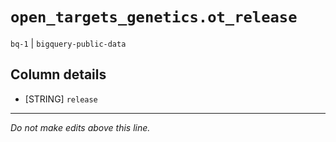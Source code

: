 # `open_targets_genetics.ot_release`
`bq-1` | `bigquery-public-data`

## Column details
* [STRING]    `release`

-------------------------------------------------------------------------------
*Do not make edits above this line.*
